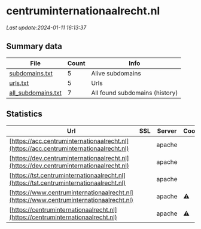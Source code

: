 # centruminternationaalrecht.nl
*Last update:2024-01-11 16:13:37*
## Summary data
| File       | Count | Info |
|------------|-------|------|
|[subdomains.txt](/data/centruminternationaalrecht/subdomains.txt)|5|Alive subdomains|
|[urls.txt](/data/centruminternationaalrecht/urls.txt)|5|Urls|
|[all_subdomains.txt](/data/centruminternationaalrecht/all_subdomains.txt)|7|All found subdomains (history)|
## Statistics
| Url | SSL | Server | Cookie | HSTS | CSP | XFO | XXP | RP | Tech |
|------------|-------|------|------|------|------|------|------|------|------|
|[https://acc.centruminternationaalrecht.nl](https://acc.centruminternationaalrecht.nl)| |apache| | | | | |:white_check_mark: | |Apache HTTP Server| |
|[https://dev.centruminternationaalrecht.nl](https://dev.centruminternationaalrecht.nl)| |apache| | | | | |:white_check_mark: | |Apache HTTP Server| |
|[https://tst.centruminternationaalrecht.nl](https://tst.centruminternationaalrecht.nl)| |apache| | | | | |:white_check_mark: | |Apache HTTP Server| |
|[https://www.centruminternationaalrecht.nl](https://www.centruminternationaalrecht.nl)| |apache|:warning: |:white_check_mark: | |:warning: |:white_check_mark: | |:white_check_mark: | |:white_check_mark: | |Apache HTTP Server H...| |
|[https://centruminternationaalrecht.nl](https://centruminternationaalrecht.nl)| |apache|:warning: |:white_check_mark: | |:warning: |:white_check_mark: | |:white_check_mark: | |:white_check_mark: | |Apache HTTP Server| |